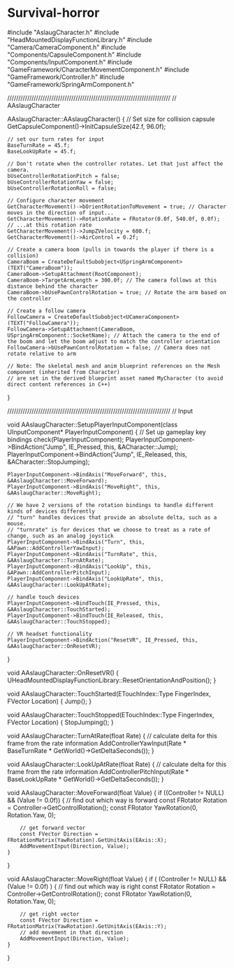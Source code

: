 # Survival-horror

#include "AslaugCharacter.h"
#include "HeadMountedDisplayFunctionLibrary.h"
#include "Camera/CameraComponent.h"
#include "Components/CapsuleComponent.h"
#include "Components/InputComponent.h"
#include "GameFramework/CharacterMovementComponent.h"
#include "GameFramework/Controller.h"
#include "GameFramework/SpringArmComponent.h"

//////////////////////////////////////////////////////////////////////////
// AAslaugCharacter

AAslaugCharacter::AAslaugCharacter()
{
	// Set size for collision capsule
	GetCapsuleComponent()->InitCapsuleSize(42.f, 96.0f);

	// set our turn rates for input
	BaseTurnRate = 45.f;
	BaseLookUpRate = 45.f;

	// Don't rotate when the controller rotates. Let that just affect the camera.
	bUseControllerRotationPitch = false;
	bUseControllerRotationYaw = false;
	bUseControllerRotationRoll = false;

	// Configure character movement
	GetCharacterMovement()->bOrientRotationToMovement = true; // Character moves in the direction of input...	
	GetCharacterMovement()->RotationRate = FRotator(0.0f, 540.0f, 0.0f); // ...at this rotation rate
	GetCharacterMovement()->JumpZVelocity = 600.f;
	GetCharacterMovement()->AirControl = 0.2f;

	// Create a camera boom (pulls in towards the player if there is a collision)
	CameraBoom = CreateDefaultSubobject<USpringArmComponent>(TEXT("CameraBoom"));
	CameraBoom->SetupAttachment(RootComponent);
	CameraBoom->TargetArmLength = 300.0f; // The camera follows at this distance behind the character	
	CameraBoom->bUsePawnControlRotation = true; // Rotate the arm based on the controller

	// Create a follow camera
	FollowCamera = CreateDefaultSubobject<UCameraComponent>(TEXT("FollowCamera"));
	FollowCamera->SetupAttachment(CameraBoom, USpringArmComponent::SocketName); // Attach the camera to the end of the boom and let the boom adjust to match the controller orientation
	FollowCamera->bUsePawnControlRotation = false; // Camera does not rotate relative to arm

	// Note: The skeletal mesh and anim blueprint references on the Mesh component (inherited from Character) 
	// are set in the derived blueprint asset named MyCharacter (to avoid direct content references in C++)
}

//////////////////////////////////////////////////////////////////////////
// Input

void AAslaugCharacter::SetupPlayerInputComponent(class UInputComponent* PlayerInputComponent)
{
	// Set up gameplay key bindings
	check(PlayerInputComponent);
	PlayerInputComponent->BindAction("Jump", IE_Pressed, this, &ACharacter::Jump);
	PlayerInputComponent->BindAction("Jump", IE_Released, this, &ACharacter::StopJumping);

	PlayerInputComponent->BindAxis("MoveForward", this, &AAslaugCharacter::MoveForward);
	PlayerInputComponent->BindAxis("MoveRight", this, &AAslaugCharacter::MoveRight);

	// We have 2 versions of the rotation bindings to handle different kinds of devices differently
	// "turn" handles devices that provide an absolute delta, such as a mouse.
	// "turnrate" is for devices that we choose to treat as a rate of change, such as an analog joystick
	PlayerInputComponent->BindAxis("Turn", this, &APawn::AddControllerYawInput);
	PlayerInputComponent->BindAxis("TurnRate", this, &AAslaugCharacter::TurnAtRate);
	PlayerInputComponent->BindAxis("LookUp", this, &APawn::AddControllerPitchInput);
	PlayerInputComponent->BindAxis("LookUpRate", this, &AAslaugCharacter::LookUpAtRate);

	// handle touch devices
	PlayerInputComponent->BindTouch(IE_Pressed, this, &AAslaugCharacter::TouchStarted);
	PlayerInputComponent->BindTouch(IE_Released, this, &AAslaugCharacter::TouchStopped);

	// VR headset functionality
	PlayerInputComponent->BindAction("ResetVR", IE_Pressed, this, &AAslaugCharacter::OnResetVR);
}


void AAslaugCharacter::OnResetVR()
{
	UHeadMountedDisplayFunctionLibrary::ResetOrientationAndPosition();
}

void AAslaugCharacter::TouchStarted(ETouchIndex::Type FingerIndex, FVector Location)
{
		Jump();
}

void AAslaugCharacter::TouchStopped(ETouchIndex::Type FingerIndex, FVector Location)
{
		StopJumping();
}

void AAslaugCharacter::TurnAtRate(float Rate)
{
	// calculate delta for this frame from the rate information
	AddControllerYawInput(Rate * BaseTurnRate * GetWorld()->GetDeltaSeconds());
}

void AAslaugCharacter::LookUpAtRate(float Rate)
{
	// calculate delta for this frame from the rate information
	AddControllerPitchInput(Rate * BaseLookUpRate * GetWorld()->GetDeltaSeconds());
}

void AAslaugCharacter::MoveForward(float Value)
{
	if ((Controller != NULL) && (Value != 0.0f))
	{
		// find out which way is forward
		const FRotator Rotation = Controller->GetControlRotation();
		const FRotator YawRotation(0, Rotation.Yaw, 0);

		// get forward vector
		const FVector Direction = FRotationMatrix(YawRotation).GetUnitAxis(EAxis::X);
		AddMovementInput(Direction, Value);
	}
}

void AAslaugCharacter::MoveRight(float Value)
{
	if ( (Controller != NULL) && (Value != 0.0f) )
	{
		// find out which way is right
		const FRotator Rotation = Controller->GetControlRotation();
		const FRotator YawRotation(0, Rotation.Yaw, 0);
	
		// get right vector 
		const FVector Direction = FRotationMatrix(YawRotation).GetUnitAxis(EAxis::Y);
		// add movement in that direction
		AddMovementInput(Direction, Value);
	}
}

